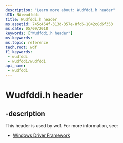 ```yaml
---
description: "Learn more about: Wudfddi.h header"
UID: NA:wudfddi
title: Wudfddi.h header
ms.assetid: 745c454f-313d-357e-8fd6-1042c8d6f353
ms.date: 05/09/2018
keywords: ["Wudfddi.h header"]
ms.keywords: 
ms.topic: reference
tech.root: wdf
f1_keywords:
 - wudfddi
 - wudfddi/wudfddi
api_name:
 - wudfddi
---
```


# Wudfddi.h header


## -description

This header is used by wdf. For more information, see:

- [Windows Driver Framework](../_wdf/index.md)

